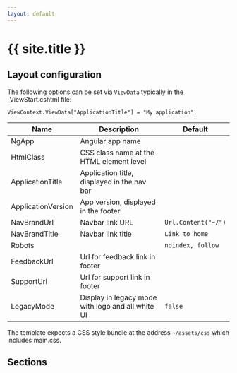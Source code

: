 ```yaml
---
layout: default
---
```


<div class="page-header">
    <h1>{{ site.title }}</h1>
</div>

## Layout configuration

The following options can be set via `ViewData` typically in the _ViewStart.cshtml file:

```
ViewContext.ViewData["ApplicationTitle"] = "My application";
```

<div class="table-responsive">
    <table class="table">
        <thead>
            <tr>
                <th>Name</th>
                <th>Description</th>
                <th>Default</th>
            </tr>
        </thead>
        <tbody>
            <tr>
                <td>NgApp</td>
                <td>Angular app name</td>
                <td></td>
            </tr>
            <tr>
                <td>HtmlClass</td>
                <td>CSS class name at the HTML element level</td>
                <td></td>
            </tr>
            <tr>
                <td>ApplicationTitle</td>
                <td>Application title, displayed in the nav bar</td>
                <td></td>
            </tr>
            <tr>
                <td>ApplicationVersion</td>
                <td>App version, displayed in the footer</td>
                <td></td>
            </tr>
            <tr>
                <td>NavBrandUrl</td>
                <td>Navbar link URL</td>
                <td><code>Url.Content("~/")</code></td>
            </tr>
            <tr>
                <td>NavBrandTitle</td>
                <td>Navbar link title</td>
                <td><code>Link to home</code></td>
            </tr>
            <tr>
                <td>Robots</td>
                <td></td>
                <td><code>noindex, follow</code></td>
            </tr>
            <tr>
                <td>FeedbackUrl</td>
                <td>Url for feedback link in footer</td>
                <td></td>
            </tr>
            <tr>
                <td>SupportUrl</td>
                <td>Url for support link in footer</td>
                <td></td>
            </tr>
            <tr>
                <td>LegacyMode</td>
                <td>Display in legacy mode with logo and all white UI</td>
                <td><code>false</code></td>
            </tr>
        </tbody>
    </table>
</div>

The template expects a CSS style bundle at the address `~/assets/css` which includes main.css.

## Sections

